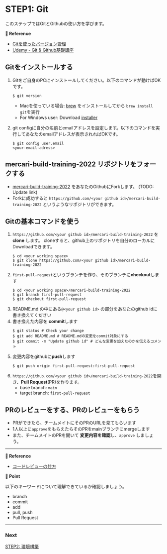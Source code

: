 # STEP1: Git

このステップではGitとGithubの使い方を学びます。

**:book: Reference**
* [Gitを使ったバージョン管理](https://backlog.com/ja/git-tutorial/intro/01/)
* [Udemy - Git & Github基礎講座](https://www.udemy.com/course/git-github-a/)

## Gitをインストールする
1. Gitをご自身のPCにインストールしてください。以下のコマンドが動けばOKです。
   ```shell
   $ git version
   ```

   * Macを使っている場合: [brew](https://brew.sh/index_ja) をインストールしてから `brew install git`を実行
   * For Windows user: Download [installer](https://gitforwindows.org/)

2. git configに自分の名前とemailアドレスを設定します。以下のコマンドを実行してあなたのemailアドレスが表示されればOKです。
   ```shell
   $ git config user.email
   <your-email-adress>
   ```

## **mercari-build-training-2022** リポジトリをフォークする

* [mercari-build-training-2022](https://github.com/mercari-build/mercari-build-training-2022)
  をあなたのGithubにForkします。 (TODO: Update link)
* Forkに成功すると `https://github.com/<your github id>/mercari-build-training-2022`
  というようなリポジトリができます。

## Gitの基本コマンドを使う

1. `https://github.com/<your github id>/mercari-build-training-2022` を **clone**
   します。 cloneすると、github上のリポジトリを自分のローカルにDownloadできます。
   ```shell
   $ cd <your working space>
   $ git clone https://github.com/<your github id>/mercari-build-training-2022
   ```
2. `first-pull-request`というブランチを作り、そのブランチに**checkout**します
   ```shell
   $ cd <your working space>/mercari-build-training-2022
   $ git branch first-pull-request
   $ git checkout first-pull-request
   ```
3. README.md の中にある`@<your github id>` の部分をあなたのgithub idに書き換えてください
4. 書き換えた内容を **commit**します
   ```shell
   $ git status # Check your change
   $ git add README.md # README.mdの変更をcommit対象にする
   $ git commit -m "Update github id" # どんな変更を加えたのかを伝えるコメント
   ```
5. 変更内容をgithubに**push**します
   ```shell
   $ git push origin first-pull-request:first-pull-request
   ```
6. `https://github.com/<your github id>/mercari-build-training-2022`を開き、**Pull Request**(PR)を作ります。
    - base branch: `main`
    - target branch: `first-pull-request`

## PRのレビューをする、PRのレビューをもらう
- PRができたら、チームメイトにそのPRのURLを見てもらいます
- 1人以上に`approve`をもらえたらそのPRをmainブランチにmergeします
- また、チームメイトのPRを開いて **変更内容を確認**し、`approve` しましょう。

---

**:book: Reference**
- [コードレビューの仕方](https://fujiharuka.github.io/google-eng-practices-ja/ja/review/reviewer/)

**:beginner: Point**

以下のキーワードについて理解できているか確認しましょう。

- branch
- commit
- add
- pull, push
- Pull Request

---
### Next

[STEP2: 環境構築](step2.ja.md)